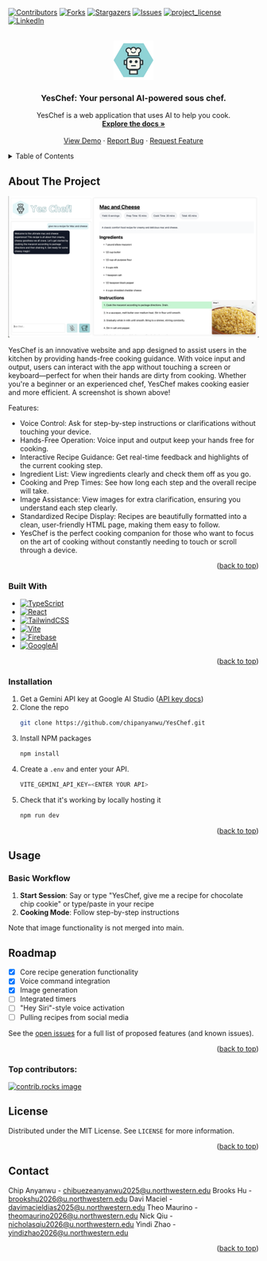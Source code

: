 <!-- Improved compatibility of back to top link: See: https://github.com/othneildrew/Best-README-Template/pull/73 -->
<a id="readme-top"></a>
<!--
*** Thanks for checking out the Best-README-Template. If you have a suggestion
*** that would make this better, please fork the repo and create a pull request
*** or simply open an issue with the tag "enhancement".
*** Don't forget to give the project a star!
*** Thanks again! Now go create something AMAZING! :D
-->



<!-- PROJECT SHIELDS -->
<!--
*** I'm using markdown "reference style" links for readability.
*** Reference links are enclosed in brackets [ ] instead of parentheses ( ).
*** See the bottom of this document for the declaration of the reference variables
*** for contributors-url, forks-url, etc. This is an optional, concise syntax you may use.
*** https://www.markdownguide.org/basic-syntax/#reference-style-links
-->
[![Contributors][contributors-shield]][contributors-url]
[![Forks][forks-shield]][forks-url]
[![Stargazers][stars-shield]][stars-url]
[![Issues][issues-shield]][issues-url]
[![project_license][license-shield]][license-url]
[![LinkedIn][linkedin-shield]][linkedin-url]



<!-- PROJECT LOGO -->
<br />
<div align="center">
  <a href="https://github.com/chipanyanwu/YesChef">
    <img src="public/images/yes-chef-logo.png" alt="Logo" width="80" height="80">
  </a>

<h3 align="center">YesChef: Your personal AI-powered sous chef. </h3>

  <p align="center">
    YesChef is a web application that uses AI to help you cook.
    <br />
    <a href="https://github.com/chipanyanwu/YesChef"><strong>Explore the docs »</strong></a>
    <br />
    <br />
    <a href="https://yes-chef-e36a7.web.app/">View Demo</a>
    &middot;
    <a href="https://github.com/chipanyanwu/YesChef/issues/new?labels=bug&template=bug-report---.md">Report Bug</a>
    &middot;
    <a href="https://github.com/chipanyanwu/YesChef/issues/new?labels=enhancement&template=feature-request---.md">Request Feature</a>
  </p>
</div>



<!-- TABLE OF CONTENTS -->
<details>
  <summary>Table of Contents</summary>
  <ol>
    <li>
      <a href="#about-the-project">About The Project</a>
      <ul>
        <li><a href="#built-with">Built With</a></li>
      </ul>
    </li>
    <li>
      <a href="#getting-started">Getting Started</a>
      <ul>
        <li><a href="#prerequisites">Prerequisites</a></li>
        <li><a href="#installation">Installation</a></li>
      </ul>
    </li>
    <li><a href="#usage">Usage</a></li>
    <li><a href="#roadmap">Roadmap</a></li>
    <li><a href="#contributing">Contributing</a></li>
    <li><a href="#license">License</a></li>
    <li><a href="#contact">Contact</a></li>
    <li><a href="#acknowledgments">Acknowledgments</a></li>
  </ol>
</details>



<!-- ABOUT THE PROJECT -->
## About The Project

[![Product Name Screen Shot][product-screenshot]](https://yes-chef-e36a7.web.app/)

YesChef is an innovative website and app designed to assist users in the kitchen by providing hands-free cooking guidance. With voice input and output, users can interact with the app without touching a screen or keyboard—perfect for when their hands are dirty from cooking. Whether you're a beginner or an experienced chef, YesChef makes cooking easier and more efficient. A screenshot is shown above!

Features:

* Voice Control: Ask for step-by-step instructions or clarifications without touching your device.
* Hands-Free Operation: Voice input and output keep your hands free for cooking.
* Interactive Recipe Guidance: Get real-time feedback and highlights of the current cooking step.
* Ingredient List: View ingredients clearly and check them off as you go.
* Cooking and Prep Times: See how long each step and the overall recipe will take.
* Image Assistance: View images for extra clarification, ensuring you understand each step clearly.
* Standardized Recipe Display: Recipes are beautifully formatted into a clean, user-friendly HTML page, making them easy to follow.
* YesChef is the perfect cooking companion for those who want to focus on the art of cooking without constantly needing to touch or scroll through a device.



<p align="right">(<a href="#readme-top">back to top</a>)</p>



### Built With

* [![TypeScript][TypeScript]][TypeScript-url]
* [![React][React.js]][React-url]
* [![TailwindCSS][TailwindCSS]][TailwindCSS-url]
* [![Vite][Vite]][Vite-url]
* [![Firebase][Firebase]][Firebase-url]
* [![GoogleAI][GoogleAI]][GoogleAI-url]

<p align="right">(<a href="#readme-top">back to top</a>)</p>



<!-- GETTING STARTED -->
### Installation

1. Get a Gemini API key at Google AI Studio ([API key docs](https://ai.google.dev/gemini-api/docs/api-key))
2. Clone the repo
   ```sh
   git clone https://github.com/chipanyanwu/YesChef.git
   ```
3. Install NPM packages
   ```sh
   npm install
   ```
4. Create a `.env` and enter your API.
   ```js
   VITE_GEMINI_API_KEY=<ENTER YOUR API>
   ```
5. Check that it's working by locally hosting it
   ```sh
   npm run dev
   ```
<p align="right">(<a href="#readme-top">back to top</a>)</p>



<!-- USAGE EXAMPLES -->
## Usage

### Basic Workflow
1. **Start Session**: Say or type "YesChef, give me a recipe for chocolate chip cookie" or type/paste in your recipe
2. **Cooking Mode**: Follow step-by-step instructions

Note that image functionality is not merged into main.

## Roadmap

- [x] Core recipe generation functionality
- [x] Voice command integration
- [x] Image generation
- [ ] Integrated timers
- [ ] "Hey Siri"-style voice activation
- [ ] Pulling recipes from social media

See the [open issues](https://github.com/chipanyanwu/YesChef/issues) for a full list of proposed features (and known issues).

<p align="right">(<a href="#readme-top">back to top</a>)</p>

### Top contributors:

<a href="https://github.com/chipanyanwu/YesChef/graphs/contributors">
  <img src="https://contrib.rocks/image?repo=chipanyanwu/YesChef" alt="contrib.rocks image" />
</a>



<!-- LICENSE -->
## License

Distributed under the MIT License. See `LICENSE` for more information.

<p align="right">(<a href="#readme-top">back to top</a>)</p>

<!-- CONTACT -->
## Contact

Chip Anyanwu - chibuezeanyanwu2025@u.northwestern.edu
Brooks Hu - brookshu2026@u.northwestern.edu
Davi Maciel - davimacieldias2025@u.northwestern.edu
Theo Maurino - theomaurino2026@u.northwestern.edu
Nick Qiu - nicholasqiu2026@u.northwestern.edu
Yindi Zhao - yindizhao2026@u.northwestern.edu

<p align="right">(<a href="#readme-top">back to top</a>)</p>



<!-- MARKDOWN LINKS & IMAGES -->
<!-- https://www.markdownguide.org/basic-syntax/#reference-style-links -->
[contributors-shield]: https://img.shields.io/github/contributors/chipanyanwu/YesChef.svg?style=for-the-badge
[contributors-url]: https://github.com/chipanyanwu/YesChef/graphs/contributors
[forks-shield]: https://img.shields.io/github/forks/chipanyanwu/YesChef.svg?style=for-the-badge
[forks-url]: https://github.com/chipanyanwu/YesChef/network/members
[stars-shield]: https://img.shields.io/github/stars/chipanyanwu/YesChef.svg?style=for-the-badge
[stars-url]: https://github.com/chipanyanwu/YesChef/stargazers
[issues-shield]: https://img.shields.io/github/issues/chipanyanwu/YesChef.svg?style=for-the-badge
[issues-url]: https://github.com/chipanyanwu/YesChef/issues
[license-shield]: https://img.shields.io/github/license/chipanyanwu/YesChef.svg?style=for-the-badge
[license-url]: https://github.com/chipanyanwu/YesChef/blob/master/LICENSE.txt
[linkedin-shield]: https://img.shields.io/badge/-LinkedIn-black.svg?style=for-the-badge&logo=linkedin&colorB=555
[linkedin-url]: https://linkedin.com/in/linkedin_username
[product-screenshot]: public/images/demo-screenshot.png
[TypeScript]: https://img.shields.io/badge/TypeScript-3178C6?style=for-the-badge&logo=typescript&logoColor=white
[TypeScript-url]: https://www.typescriptlang.org/
[React.js]: https://img.shields.io/badge/React-20232A?style=for-the-badge&logo=react&logoColor=61DAFB
[React-url]: https://reactjs.org/
[TailwindCSS]: https://img.shields.io/badge/TailwindCSS-06B6D4?style=for-the-badge&logo=tailwindcss&logoColor=white
[TailwindCSS-url]: https://tailwindcss.com/
[Vite]: https://img.shields.io/badge/Vite-646CFF?style=for-the-badge&logo=vite&logoColor=white
[Vite-url]: https://vitejs.dev/
[GoogleAI]: https://img.shields.io/badge/Google%20Gemini-886FBF?logo=googlegemini&logoColor=fff
[GoogleAI-url]: https://ai.google/
[Firebase]: https://img.shields.io/badge/Firebase-43495E?style=for-the-badge&logo=firebase&logoColor=white
[Firebase-url]: https://firebase.google.com/
